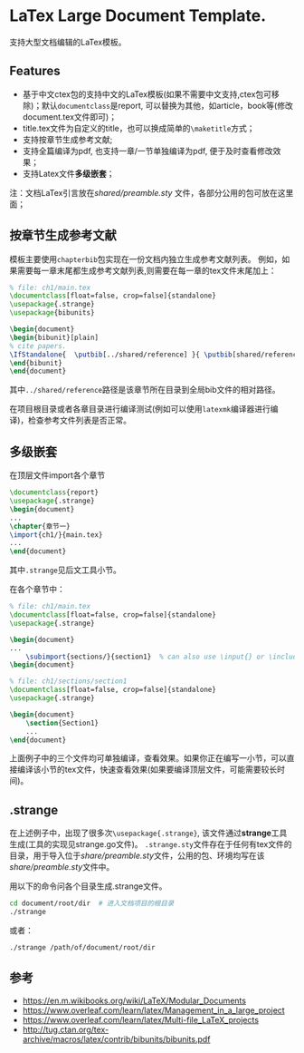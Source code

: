 # LaTex Large Document Template.
支持大型文档编辑的LaTex模板。
## Features
- 基于中文ctex包的支持中文的LaTex模板(如果不需要中文支持,ctex包可移除)；默认`documentclass`是report, 可以替换为其他，如article，book等(修改document.tex文件即可)；
- title.tex文件为自定义的title，也可以换成简单的`\maketitle`方式；
- 支持按章节生成参考文献;
- 支持全篇编译为pdf, 也支持一章/一节单独编译为pdf, 便于及时查看修改效果；
- 支持Latex文件**多级嵌套**；

注：文档LaTex引言放在*shared/preamble.sty* 文件，各部分公用的包可放在这里面；

## 按章节生成参考文献
模板主要使用`chapterbib`包实现在一份文档内独立生成参考文献列表。
例如，如果需要每一章末尾都生成参考文献列表,则需要在每一章的tex文件末尾加上：
```tex
% file: ch1/main.tex
\documentclass[float=false, crop=false]{standalone}
\usepackage{.strange}
\usepackage{bibunits}

\begin{document}
\begin{bibunit}[plain]
% cite papers.
\IfStandalone{  \putbib[../shared/reference] }{ \putbib[shared/reference]  }  % use global ref.
\end{bibunit}
\end{document}
```
其中`../shared/reference`路径是该章节所在目录到全局bib文件的相对路径。

在项目根目录或者各章目录进行编译测试(例如可以使用`latexmk`编译器进行编译)，检查参考文件列表是否正常。

## 多级嵌套
在顶层文件import各个章节
```tex
\documentclass{report}
\usepackage{.strange}
\begin{document}
...
\chapter{章节一}
\import{ch1/}{main.tex}
...
\end{document}
```
其中`.strange`见后文工具小节。

在各个章节中：
```tex
% file: ch1/main.tex
\documentclass[float=false, crop=false]{standalone}
\usepackage{.strange}

\begin{document}
...
    \subimport{sections/}{section1}  % can also use \input{} or \include{}
\begin{document}
```
```tex
% file: ch1/sections/section1
\documentclass[float=false, crop=false]{standalone}
\usepackage{.strange}

\begin{document}    
    \section{Section1}
    ...
\end{document}
```
上面例子中的三个文件均可单独编译，查看效果。如果你正在编写一小节，可以直接编译该小节的tex文件，快速查看效果(如果要编译顶层文件，可能需要较长时间)。

## .strange
在上述例子中，出现了很多次`\usepackage{.strange}`, 该文件通过**strange**工具生成(工具的实现见strange.go文件)。 `.strange.sty`文件存在于任何有tex文件的目录，用于导入位于*share/preamble.sty*文件，公用的包、环境均写在该*share/preamble.sty*文件中。

用以下的命令问各个目录生成.strange文件。
```bash
cd document/root/dir  # 进入文档项目的根目录
./strange 
```
或者：
```bash
./strange /path/of/document/root/dir
```

## 参考
- https://en.m.wikibooks.org/wiki/LaTeX/Modular_Documents
- https://www.overleaf.com/learn/latex/Management_in_a_large_project
- https://www.overleaf.com/learn/latex/Multi-file_LaTeX_projects
- http://tug.ctan.org/tex-archive/macros/latex/contrib/bibunits/bibunits.pdf

